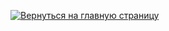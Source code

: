<!DOCTYPE HTML>
<html>
 <head>
  <meta charset="utf-8">
  <title>Тег IMG alt</title>
 </head>
 <body>

  <p><a href="/index.php"><img src="images/я.png" alt="Вернуться на главную страницу"></a></p>

 </body>
</html>
